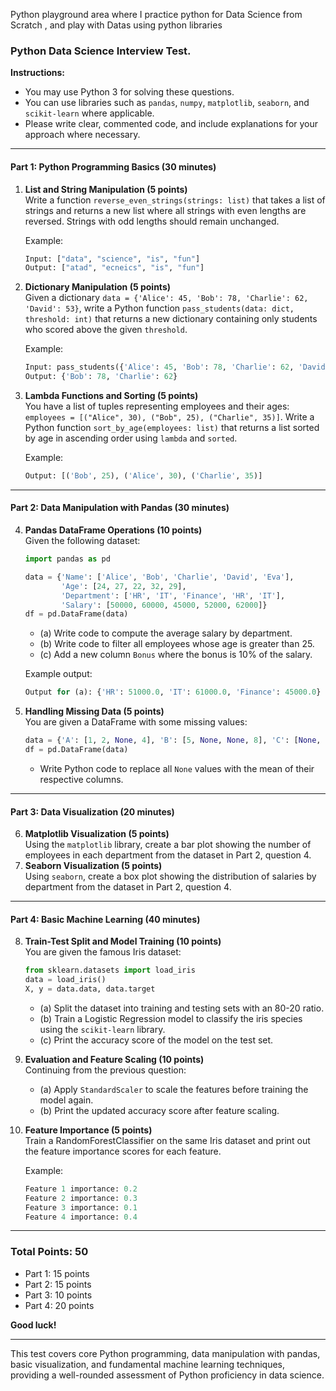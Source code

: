 Python playground area where I practice python for Data Science from Scratch , and play with Datas using python libraries

### **Python Data Science Interview Test.**

**Instructions:**

- You may use Python 3 for solving these questions.
- You can use libraries such as `pandas`, `numpy`, `matplotlib`, `seaborn`, and `scikit-learn` where applicable.
- Please write clear, commented code, and include explanations for your approach where necessary.

---

#### **Part 1: Python Programming Basics (30 minutes)**

1.  **List and String Manipulation (5 points)**  
    Write a function `reverse_even_strings(strings: list)` that takes a list of strings and returns a new list where all strings with even lengths are reversed. Strings with odd lengths should remain unchanged.

    Example:

    ```python
    Input: ["data", "science", "is", "fun"]
    Output: ["atad", "ecneics", "is", "fun"]
    ```

2.  **Dictionary Manipulation (5 points)**  
    Given a dictionary `data = {'Alice': 45, 'Bob': 78, 'Charlie': 62, 'David': 53}`, write a Python function `pass_students(data: dict, threshold: int)` that returns a new dictionary containing only students who scored above the given `threshold`.

    Example:

    ```python
    Input: pass_students({'Alice': 45, 'Bob': 78, 'Charlie': 62, 'David': 53}, 60)
    Output: {'Bob': 78, 'Charlie': 62}
    ```

3.  **Lambda Functions and Sorting (5 points)**  
    You have a list of tuples representing employees and their ages: `employees = [("Alice", 30), ("Bob", 25), ("Charlie", 35)]`. Write a Python function `sort_by_age(employees: list)` that returns a list sorted by age in ascending order using `lambda` and `sorted`.

    Example:

    ```python
    Output: [('Bob', 25), ('Alice', 30), ('Charlie', 35)]
    ```

---

#### **Part 2: Data Manipulation with Pandas (30 minutes)**

4.  **Pandas DataFrame Operations (10 points)**  
    Given the following dataset:

    ```python
    import pandas as pd

    data = {'Name': ['Alice', 'Bob', 'Charlie', 'David', 'Eva'],
            'Age': [24, 27, 22, 32, 29],
            'Department': ['HR', 'IT', 'Finance', 'HR', 'IT'],
            'Salary': [50000, 60000, 45000, 52000, 62000]}
    df = pd.DataFrame(data)
    ```

    - (a) Write code to compute the average salary by department.
    - (b) Write code to filter all employees whose age is greater than 25.
    - (c) Add a new column `Bonus` where the bonus is 10% of the salary.

    Example output:

    ```python
    Output for (a): {'HR': 51000.0, 'IT': 61000.0, 'Finance': 45000.0}
    ```

5.  **Handling Missing Data (5 points)**  
    You are given a DataFrame with some missing values:

    ```python
    data = {'A': [1, 2, None, 4], 'B': [5, None, None, 8], 'C': [None, 2, 3, 4]}
    df = pd.DataFrame(data)
    ```

    - Write Python code to replace all `None` values with the mean of their respective columns.

---

#### **Part 3: Data Visualization (20 minutes)**

6.  **Matplotlib Visualization (5 points)**  
    Using the `matplotlib` library, create a bar plot showing the number of employees in each department from the dataset in Part 2, question 4.
7.  **Seaborn Visualization (5 points)**  
    Using `seaborn`, create a box plot showing the distribution of salaries by department from the dataset in Part 2, question 4.

---

#### **Part 4: Basic Machine Learning (40 minutes)**

8.  **Train-Test Split and Model Training (10 points)**  
    You are given the famous Iris dataset:

    ```python
    from sklearn.datasets import load_iris
    data = load_iris()
    X, y = data.data, data.target
    ```

    - (a) Split the dataset into training and testing sets with an 80-20 ratio.
    - (b) Train a Logistic Regression model to classify the iris species using the `scikit-learn` library.
    - (c) Print the accuracy score of the model on the test set.

9.  **Evaluation and Feature Scaling (10 points)**  
    Continuing from the previous question:

    - (a) Apply `StandardScaler` to scale the features before training the model again.
    - (b) Print the updated accuracy score after feature scaling.

10. **Feature Importance (5 points)**  
    Train a RandomForestClassifier on the same Iris dataset and print out the feature importance scores for each feature.


    Example:

    ```python
    Feature 1 importance: 0.2
    Feature 2 importance: 0.3
    Feature 3 importance: 0.1
    Feature 4 importance: 0.4
    ```

---

### **Total Points: 50**

- Part 1: 15 points
- Part 2: 15 points
- Part 3: 10 points
- Part 4: 20 points

**Good luck!**

---

This test covers core Python programming, data manipulation with pandas, basic visualization, and fundamental machine learning techniques, providing a well-rounded assessment of Python proficiency in data science.
